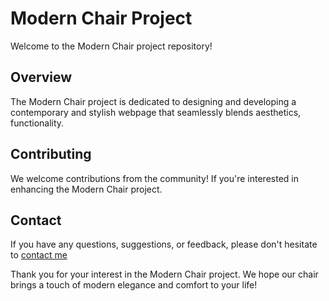 # Modern Chair Project

Welcome to the Modern Chair project repository! 

## Overview

The Modern Chair project is dedicated to designing and developing a contemporary and stylish webpage that seamlessly blends aesthetics, functionality.

## Contributing

We welcome contributions from the community! If you're interested in enhancing the Modern Chair project.

## Contact

If you have any questions, suggestions, or feedback, please don't hesitate to [contact me](mailto:adichamoli14@gmail.com)

Thank you for your interest in the Modern Chair project. We hope our chair brings a touch of modern elegance and comfort to your life!






